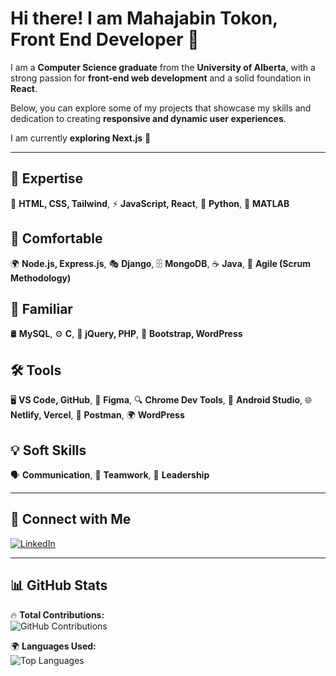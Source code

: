 # Hi there! I am Mahajabin Tokon, Front End Developer 👋

I am a **Computer Science graduate** from the **University of Alberta**, with a strong passion for **front-end web development** and a solid foundation in **React**.  

Below, you can explore some of my projects that showcase my skills and dedication to creating **responsive and dynamic user experiences**.  

I am currently **exploring Next.js** 🚀  

---

## 🚀 **Expertise**
🎨 **HTML, CSS, Tailwind**, ⚡ **JavaScript, React**, 🐍 **Python**, 🧮 **MATLAB**  

## 🔧 **Comfortable**
🌍 **Node.js, Express.js**, 🎭 **Django**, 🗄️ **MongoDB**, ☕ **Java**, 🔄 **Agile (Scrum Methodology)**  

## 📌 **Familiar**
🛢 **MySQL**, ⚙️ **C**, 🔗 **jQuery, PHP**, 🎨 **Bootstrap, WordPress**  

## 🛠 **Tools**
🖥 **VS Code, GitHub**, 🎨 **Figma**, 🔍 **Chrome Dev Tools**, 📱 **Android Studio**, 🌐 **Netlify, Vercel**, 📡 **Postman**, 🌍 **WordPress**  

## 💡 **Soft Skills**
🗣 **Communication**, 🤝 **Teamwork**, 🎯 **Leadership**  

---

## 🔗 **Connect with Me**
[![LinkedIn](https://img.shields.io/badge/LinkedIn-Connect-blue?style=flat&logo=linkedin)](https://www.linkedin.com/in/mahajabintokon)

---

## 📊 **GitHub Stats**
🔥 **Total Contributions:**  
![GitHub Contributions](https://github-readme-streak-stats.herokuapp.com/?user=Mahajabin-Tokon&theme=dark&hide_border=true)  

🌍 **Languages Used:**  
![Top Languages](https://github-readme-stats.vercel.app/api/top-langs/?username=Mahajabin-Tokon&layout=compact&theme=dark&hide_border=true)  

